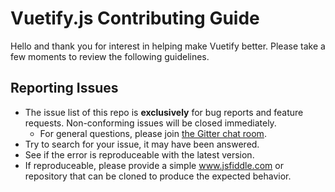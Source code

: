 # Vuetify.js Contributing Guide

Hello and thank you for interest in helping make Vuetify better. Please take a few moments to review the following guidelines.

## Reporting Issues
* The issue list of this repo is <strong>exclusively</strong> for bug reports and feature requests. Non-conforming issues will be closed immediately.
  * For general questions, please join <a href="https://gitter.im/vuetifyjs/Lobby/~chat#">the Gitter chat room</a>.
* Try to search for your issue, it may have been answered.
* See if the error is reproduceable with the latest version.
* If reproduceable, please provide a simple www.jsfiddle.com or repository that can be cloned to produce the expected behavior.
